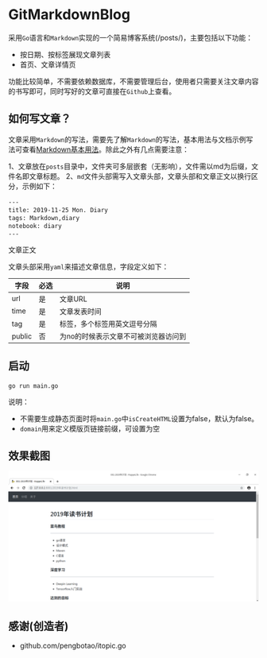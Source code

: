 # GitMarkdownBlog

采用`Go`语言和`Markdown`实现的一个简易博客系统(/posts/)，主要包括以下功能：

- 按日期、按标签展现文章列表
- 首页、文章详情页

功能比较简单，不需要依赖数据库，不需要管理后台，使用者只需要关注文章内容的书写即可，同时写好的文章可直接在`Github`上查看。


## 如何写文章？

文章采用`Markdown`的写法，需要先了解`Markdown`的写法，基本用法与文档示例写法可查看[Markdown基本用法](/posts/Markdown基本用法.md)。除此之外有几点需要注意：

1、文章放在`posts`目录中，文件夹可多层嵌套（无影响），文件需以md为后缀，文件名即文章标题。
2、`md`文件头部需写入文章头部，文章头部和文章正文以换行区分，示例如下：

 ```
---
title: 2019-11-25 Mon. Diary
tags: Markdown,diary
notebook: diary
---
```

 文章正文

文章头部采用`yaml`来描述文章信息，字段定义如下：

字段   | 必选 | 说明
---    | --- | ---
url    | 是  | 文章URL
time   | 是  |  文章发表时间
tag    | 是  | 标签，多个标签用英文逗号分隔
public | 否  | 为no的时候表示文章不可被浏览器访问到

## 启动

```
go run main.go
```

说明：

- 不需要生成静态页面时将`main.go`中`isCreateHTML`设置为false，默认为false。
- `domain`用来定义模版页链接前缀，可设置为空

## 效果截图

![截图](https://raw.githubusercontent.com/jiftle/gitmdblog/master/static/uploads/screenshot01.png)



## 感谢(创造者)

- github.com/pengbotao/itopic.go

